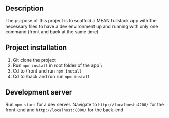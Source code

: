 ## Description
The purpose of this project is to scaffold a MEAN fullstack app with the necessary files to have a dev environment up and running with only one command (front and back at the same time)

## Project installation

1. Git clone the project
2. Run `npm install` in root folder of the app \
3. Cd to \front and run `npm install`
4. Cd to \back and run run `npm install`

## Development server

Run `npm start` for a dev server. Navigate to `http://localhost:4200/` for the front-end and `http://localhost:8000/` for the back-end